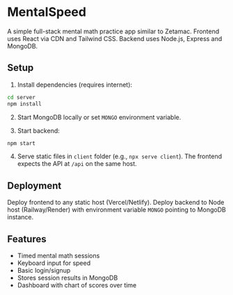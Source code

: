 # MentalSpeed

A simple full-stack mental math practice app similar to Zetamac. Frontend uses React via CDN and Tailwind CSS. Backend uses Node.js, Express and MongoDB.

## Setup

1. Install dependencies (requires internet):

```bash
cd server
npm install
```

2. Start MongoDB locally or set `MONGO` environment variable.

3. Start backend:

```bash
npm start
```

4. Serve static files in `client` folder (e.g., `npx serve client`). The frontend expects the API at `/api` on the same host.

## Deployment

Deploy frontend to any static host (Vercel/Netlify). Deploy backend to Node host (Railway/Render) with environment variable `MONGO` pointing to MongoDB instance.

## Features

- Timed mental math sessions
- Keyboard input for speed
- Basic login/signup
- Stores session results in MongoDB
- Dashboard with chart of scores over time

